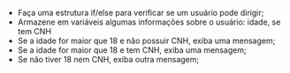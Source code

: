 * Faça uma estrutura if/else para verificar se um usuário pode dirigir;
* Armazene em variáveis algumas informações sobre o usuário: idade, se tem CNH
* Se a idade for maior que 18 e não possuir CNH, exiba uma mensagem;
* Se a idade for maior que 18 e tem CNH, exiba uma mensagem;
* Se não tiver 18 nem CNH, exiba outra mensagem;
